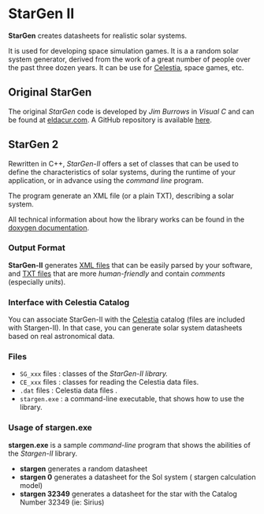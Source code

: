 # StarGen II

**StarGen** creates datasheets for realistic solar systems. 

It is used for developing space simulation games. It is a a random solar system generator, derived from the work of a great number of people over the past three dozen years. It can be use for [Celestia](https://celestia.fr), space games, etc.

## Original StarGen

The original *StarGen* code is developed by *Jim Burrows* in *Visual C* and can be found at [eldacur.com](https://eldacur.com/~brons/NerdCorner/StarGen/StarGen.hmtl). A GitHub repository is available [here](https://github.com/grahamreeds/StarGen).

## StarGen 2

Rewritten in C++, *StarGen-II* offers a set of classes that can be used to define the characteristics of solar systems, during the runtime of your application, or in advance using the *command line* program.

The program generate an XML file (or a plain TXT), describing a solar system.

All technical information about how the library works can be found in the [doxygen documentation](https://sphinkie.github.io/StarGen-II/doxygen/html/index.html).

### Output Format

**StarGen-II** generates [XML files](docs/example_xml.md) that can be easily parsed by your software, and [TXT files](docs/example_txt.md) that are more *human-friendly* and contain *comments* (especially *units*).

### Interface with Celestia Catalog

You can associate StarGen-II with the [Celestia](https://celestia.fr) catalog (files are included with Stargen-II). In that case, you can generate solar system datasheets based on real astronomical data.

### Files

* `SG_xxx` files : classes of the *StarGen-II library.*
* `CE_xxx` files : classes for reading the Celestia data files.
* `.dat` files : Celestia data files .
* `stargen.exe` : a command-line executable, that shows how to use the library.

### Usage of stargen.exe

**stargen.exe** is a sample *command-line* program that shows the abilities of the *Stargen-II* library.

* **stargen**		generates a random datasheet
* **stargen 0**		generates a datasheet for the Sol system ( stargen calculation model)
* **stargen 32349**	generates a datasheet for the star with the Catalog Number 32349 (ie: Sirius)